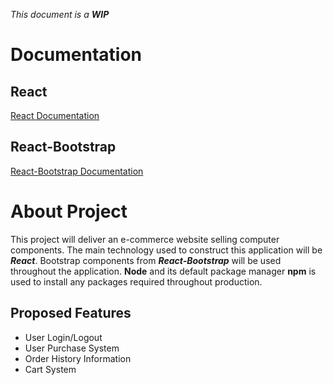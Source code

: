 *This document is a __WIP__*

# Documentation
## React
[React Documentation](https://reactjs.org/)
## React-Bootstrap
[React-Bootstrap Documentation](https://react-bootstrap.github.io/)

# About Project
This project will deliver an e-commerce website selling computer components. The main technology used to construct this application will be *__React__*. Bootstrap components from *__React-Bootstrap__* will be used throughout the application. **Node** and its default package manager **npm** is used to install any packages required throughout production.
## Proposed Features
* User Login/Logout
* User Purchase System
* Order History Information
* Cart System